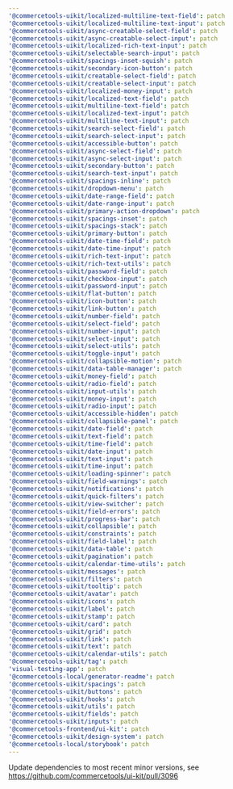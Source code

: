 ```yaml
---
'@commercetools-uikit/localized-multiline-text-field': patch
'@commercetools-uikit/localized-multiline-text-input': patch
'@commercetools-uikit/async-creatable-select-field': patch
'@commercetools-uikit/async-creatable-select-input': patch
'@commercetools-uikit/localized-rich-text-input': patch
'@commercetools-uikit/selectable-search-input': patch
'@commercetools-uikit/spacings-inset-squish': patch
'@commercetools-uikit/secondary-icon-button': patch
'@commercetools-uikit/creatable-select-field': patch
'@commercetools-uikit/creatable-select-input': patch
'@commercetools-uikit/localized-money-input': patch
'@commercetools-uikit/localized-text-field': patch
'@commercetools-uikit/multiline-text-field': patch
'@commercetools-uikit/localized-text-input': patch
'@commercetools-uikit/multiline-text-input': patch
'@commercetools-uikit/search-select-field': patch
'@commercetools-uikit/search-select-input': patch
'@commercetools-uikit/accessible-button': patch
'@commercetools-uikit/async-select-field': patch
'@commercetools-uikit/async-select-input': patch
'@commercetools-uikit/secondary-button': patch
'@commercetools-uikit/search-text-input': patch
'@commercetools-uikit/spacings-inline': patch
'@commercetools-uikit/dropdown-menu': patch
'@commercetools-uikit/date-range-field': patch
'@commercetools-uikit/date-range-input': patch
'@commercetools-uikit/primary-action-dropdown': patch
'@commercetools-uikit/spacings-inset': patch
'@commercetools-uikit/spacings-stack': patch
'@commercetools-uikit/primary-button': patch
'@commercetools-uikit/date-time-field': patch
'@commercetools-uikit/date-time-input': patch
'@commercetools-uikit/rich-text-input': patch
'@commercetools-uikit/rich-text-utils': patch
'@commercetools-uikit/password-field': patch
'@commercetools-uikit/checkbox-input': patch
'@commercetools-uikit/password-input': patch
'@commercetools-uikit/flat-button': patch
'@commercetools-uikit/icon-button': patch
'@commercetools-uikit/link-button': patch
'@commercetools-uikit/number-field': patch
'@commercetools-uikit/select-field': patch
'@commercetools-uikit/number-input': patch
'@commercetools-uikit/select-input': patch
'@commercetools-uikit/select-utils': patch
'@commercetools-uikit/toggle-input': patch
'@commercetools-uikit/collapsible-motion': patch
'@commercetools-uikit/data-table-manager': patch
'@commercetools-uikit/money-field': patch
'@commercetools-uikit/radio-field': patch
'@commercetools-uikit/input-utils': patch
'@commercetools-uikit/money-input': patch
'@commercetools-uikit/radio-input': patch
'@commercetools-uikit/accessible-hidden': patch
'@commercetools-uikit/collapsible-panel': patch
'@commercetools-uikit/date-field': patch
'@commercetools-uikit/text-field': patch
'@commercetools-uikit/time-field': patch
'@commercetools-uikit/date-input': patch
'@commercetools-uikit/text-input': patch
'@commercetools-uikit/time-input': patch
'@commercetools-uikit/loading-spinner': patch
'@commercetools-uikit/field-warnings': patch
'@commercetools-uikit/notifications': patch
'@commercetools-uikit/quick-filters': patch
'@commercetools-uikit/view-switcher': patch
'@commercetools-uikit/field-errors': patch
'@commercetools-uikit/progress-bar': patch
'@commercetools-uikit/collapsible': patch
'@commercetools-uikit/constraints': patch
'@commercetools-uikit/field-label': patch
'@commercetools-uikit/data-table': patch
'@commercetools-uikit/pagination': patch
'@commercetools-uikit/calendar-time-utils': patch
'@commercetools-uikit/messages': patch
'@commercetools-uikit/filters': patch
'@commercetools-uikit/tooltip': patch
'@commercetools-uikit/avatar': patch
'@commercetools-uikit/icons': patch
'@commercetools-uikit/label': patch
'@commercetools-uikit/stamp': patch
'@commercetools-uikit/card': patch
'@commercetools-uikit/grid': patch
'@commercetools-uikit/link': patch
'@commercetools-uikit/text': patch
'@commercetools-uikit/calendar-utils': patch
'@commercetools-uikit/tag': patch
'visual-testing-app': patch
'@commercetools-local/generator-readme': patch
'@commercetools-uikit/spacings': patch
'@commercetools-uikit/buttons': patch
'@commercetools-uikit/hooks': patch
'@commercetools-uikit/utils': patch
'@commercetools-uikit/fields': patch
'@commercetools-uikit/inputs': patch
'@commercetools-frontend/ui-kit': patch
'@commercetools-uikit/design-system': patch
'@commercetools-local/storybook': patch
---
```


Update dependencies to most recent minor versions, see https://github.com/commercetools/ui-kit/pull/3096
